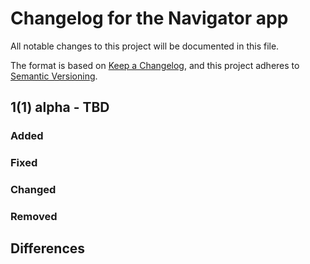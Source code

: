 # Changelog for the Navigator app

All notable changes to this project will be documented in this file.

The format is based on [Keep a Changelog](https://keepachangelog.com/en/1.1.0/),
and this project adheres to [Semantic Versioning](https://semver.org/spec/v2.0.0.html).

## 1(1) alpha - TBD

### Added


### Fixed


### Changed


### Removed


## Differences

[unreleased]: https://github.com/thbonk/NavigatorApp/compare/v1(1)...HEAD
